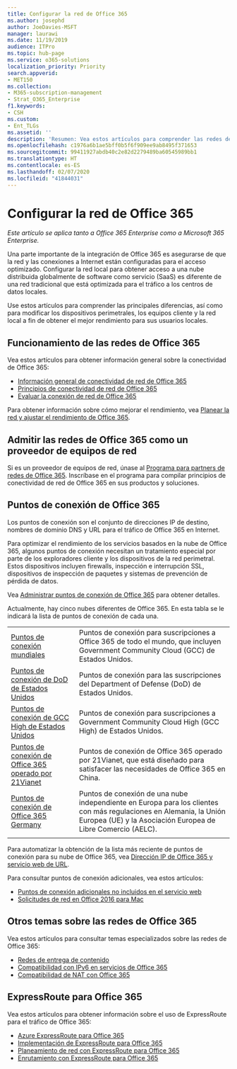 ```yaml
---
title: Configurar la red de Office 365
ms.author: josephd
author: JoeDavies-MSFT
manager: laurawi
ms.date: 11/19/2019
audience: ITPro
ms.topic: hub-page
ms.service: o365-solutions
localization_priority: Priority
search.appverid:
- MET150
ms.collection:
- M365-subscription-management
- Strat_O365_Enterprise
f1.keywords:
- CSH
ms.custom:
- Ent_TLGs
ms.assetid: ''
description: 'Resumen: Vea estos artículos para comprender las redes de Office 365.'
ms.openlocfilehash: c1976a6b1ae5bff0b5f6f909ee9ab8495f371653
ms.sourcegitcommit: 99411927abdb40c2e82d2279489ba60545989bb1
ms.translationtype: HT
ms.contentlocale: es-ES
ms.lasthandoff: 02/07/2020
ms.locfileid: "41844031"
---
```

# <a name="set-up-your-network-for-office-365"></a>Configurar la red de Office 365

*Este artículo se aplica tanto a Office 365 Enterprise como a Microsoft 365 Enterprise.*

Una parte importante de la integración de Office 365 es asegurarse de que la red y las conexiones a Internet están configuradas para el acceso optimizado. Configurar la red local para obtener acceso a una nube distribuida globalmente de software como servicio (SaaS) es diferente de una red tradicional que está optimizada para el tráfico a los centros de datos locales. 

Use estos artículos para comprender las principales diferencias, así como para modificar los dispositivos perimetrales, los equipos cliente y la red local a fin de obtener el mejor rendimiento para sus usuarios locales.

## <a name="how-office-365-networking-works"></a>Funcionamiento de las redes de Office 365

Vea estos artículos para obtener información general sobre la conectividad de Office 365:

- [Información general de conectividad de red de Office 365](office-365-networking-overview.md)
- [Principios de conectividad de red de Office 365](office-365-network-connectivity-principles.md)
- [Evaluar la conexión de red de Office 365](assessing-network-connectivity.md)

Para obtener información sobre cómo mejorar el rendimiento, vea [Planear la red y ajustar el rendimiento de Office 365](network-planning-and-performance.md).

## <a name="support-office-365-networking-as-a-network-equipment-vendor"></a>Admitir las redes de Office 365 como un proveedor de equipos de red

Si es un proveedor de equipos de red, únase al [Programa para partners de redes de Office 365](office-365-networking-partner-program.md). Inscríbase en el programa para compilar principios de conectividad de red de Office 365 en sus productos y soluciones. 

## <a name="office-365-endpoints"></a>Puntos de conexión de Office 365

Los puntos de conexión son el conjunto de direcciones IP de destino, nombres de dominio DNS y URL para el tráfico de Office 365 en Internet. 

Para optimizar el rendimiento de los servicios basados en la nube de Office 365, algunos puntos de conexión necesitan un tratamiento especial por parte de los exploradores cliente y los dispositivos de la red perimetral. Estos dispositivos incluyen firewalls, inspección e interrupción SSL, dispositivos de inspección de paquetes y sistemas de prevención de pérdida de datos.

Vea [Administrar puntos de conexión de Office 365](managing-office-365-endpoints.md) para obtener detalles.

Actualmente, hay cinco nubes diferentes de Office 365. En esta tabla se le indicará la lista de puntos de conexión de cada una.

|||
|:-------|:-----|
| [Puntos de conexión mundiales](urls-and-ip-address-ranges.md) | Puntos de conexión para suscripciones a Office 365 de todo el mundo, que incluyen Government Community Cloud (GCC) de Estados Unidos. |
| [Puntos de conexión de DoD de Estados Unidos](office-365-u-s-government-dod-endpoints.md) | Puntos de conexión para las suscripciones del Department of Defense (DoD) de Estados Unidos. |
| [Puntos de conexión de GCC High de Estados Unidos](office-365-u-s-government-gcc-high-endpoints.md) | Puntos de conexión para suscripciones a Government Community Cloud High (GCC High) de Estados Unidos. |
| [Puntos de conexión de Office 365 operado por 21Vianet](urls-and-ip-address-ranges-21vianet.md) | Puntos de conexión de Office 365 operado por 21Vianet, que está diseñado para satisfacer las necesidades de Office 365 en China. |
| [Puntos de conexión de Office 365 Germany](office-365-germany-endpoints.md) | Puntos de conexión de una nube independiente en Europa para los clientes con más regulaciones en Alemania, la Unión Europea (UE) y la Asociación Europea de Libre Comercio (AELC). |
|||

Para automatizar la obtención de la lista más reciente de puntos de conexión para su nube de Office 365, vea [Dirección IP de Office 365 y servicio web de URL](office-365-ip-web-service.md).

Para consultar puntos de conexión adicionales, vea estos artículos:

- [Puntos de conexión adicionales no incluidos en el servicio web](additional-office365-ip-addresses-and-urls.md)
- [Solicitudes de red en Office 2016 para Mac](network-requests-in-office-2016-for-mac.md)


## <a name="additional-topics-for-office-365-networking"></a>Otros temas sobre las redes de Office 365

Vea estos artículos para consultar temas especializados sobre las redes de Office 365:

- [Redes de entrega de contenido](content-delivery-networks.md)
- [Compatibilidad con IPv6 en servicios de Office 365](ipv6-support.md)
- [Compatibilidad de NAT con Office 365](nat-support-with-office-365.md)

## <a name="expressroute-for-office-365"></a>ExpressRoute para Office 365

Vea estos artículos para obtener información sobre el uso de ExpressRoute para el tráfico de Office 365:

- [Azure ExpressRoute para Office 365](azure-expressroute.md)
- [Implementación de ExpressRoute para Office 365](implementing-expressroute.md)
- [Planeamiento de red con ExpressRoute para Office 365](network-planning-with-expressroute.md)
- [Enrutamiento con ExpressRoute para Office 365](routing-with-expressroute.md)

